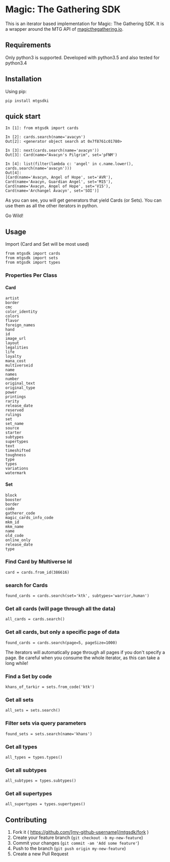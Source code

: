 # Magic: The Gathering SDK

This is an iterator based implementation for Magic: The Gathering SDK. It is a wrapper around the MTG API of [magicthegathering.io](http://magicthegathering.io/).


## Requirements
Only python3 is supported. Developed with python3.5 and also tested for python3.4

## Installation

Using pip:

    pip install mtgsdki

## quick start

    In [1]: from mtgsdk import cards
    
    In [2]: cards.search(name='avacyn')
    Out[2]: <generator object search at 0x7f8761c01780>
    
    In [3]: next(cards.search(name='avacyn'))
    Out[3]: Card(name="Avacyn's Pilgrim", set='pFNM')

    In [4]: list(filter(lambda c: 'angel' in c.name.lower(), cards.search(name='avacyn')))
    Out[4]: 
    [Card(name='Avacyn, Angel of Hope', set='AVR'),
    Card(name='Avacyn, Guardian Angel', set='M15'),
    Card(name='Avacyn, Angel of Hope', set='V15'),
    Card(name='Archangel Avacyn', set='SOI')]

As you can see, you will get generators that yield Cards (or Sets). You can use them as all the other iterators in python.

Go Wild!

## Usage

Import (Card and Set will be most used)

    from mtgsdk import cards
    from mtgsdk import sets
    from mtgsdk import types
    
### Properties Per Class

#### Card

    artist
    border
    cmc
    color_identity
    colors
    flavor
    foreign_names
    hand
    id
    image_url
    layout
    legalities
    life
    loyalty
    mana_cost
    multiverseid
    name
    names
    number
    original_text
    original_type
    power
    printings
    rarity
    release_date
    reserved
    rulings
    set
    set_name
    source
    starter
    subtypes
    supertypes
    text
    timeshifted
    toughness
    type
    types
    variations
    watermark


#### Set

    block
    booster
    border
    code
    gatherer_code
    magic_cards_info_code
    mkm_id
    mkm_name
    name
    old_code
    online_only
    release_date
    type
    
### Find Card by Multiverse Id

    card = cards.from_id(386616)
    
### search for Cards

    found_cards = cards.search(set='ktk', subtypes='warrior,human')
    
### Get all cards (will page through all the data)

    all_cards = cards.search()
    
### Get all cards, but only a specific page of data

    found_cards = cards.search(page=5, pageSize=1000)
The iterators will automatically page through all pages if you don't specify a page. Be careful when you consume the whole iterator, as this can take a long while!
    
### Find a Set by code

    khans_of_tarkir = sets.from_code('ktk')
    
### Get all sets

    all_sets = sets.search()
    
### Filter sets via query parameters

    found_sets = sets.search(name='khans')
    
### Get all types

    all_types = types.types()
    
### Get all subtypes

    all_subtypes = types.subtypes()
    
### Get all supertypes

    all_supertypes = types.supertypes()
    
## Contributing

1. Fork it ( https://github.com/[my-github-username]/mtgsdk/fork )
2. Create your feature branch (`git checkout -b my-new-feature`)
3. Commit your changes (`git commit -am 'Add some feature'`)
4. Push to the branch (`git push origin my-new-feature`)
5. Create a new Pull Request
